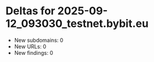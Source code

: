 # Deltas for 2025-09-12_093030_testnet.bybit.eu
- New subdomains: 0
- New URLs: 0
- New findings: 0
